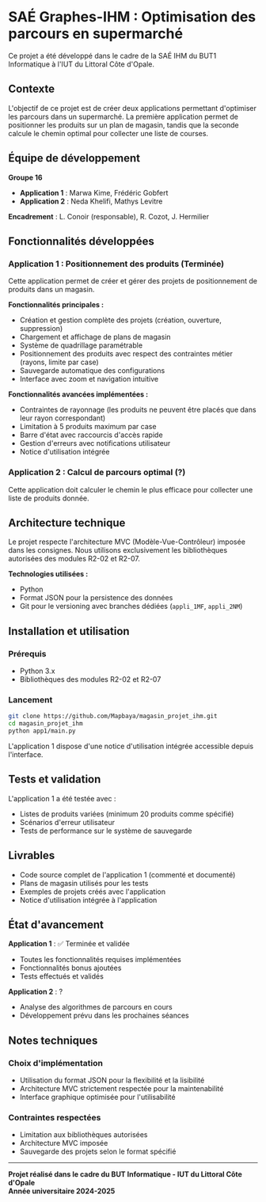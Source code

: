 # SAÉ Graphes-IHM : Optimisation des parcours en supermarché

Ce projet a été développé dans le cadre de la SAÉ IHM du BUT1 Informatique à l'IUT du Littoral Côte d'Opale.

## Contexte

L'objectif de ce projet est de créer deux applications permettant d'optimiser les parcours dans un supermarché. La première application permet de positionner les produits sur un plan de magasin, tandis que la seconde calcule le chemin optimal pour collecter une liste de courses.

## Équipe de développement

**Groupe 16**
- **Application 1** : Marwa Kime, Frédéric Gobfert
- **Application 2** : Neda Khelifi, Mathys Levitre

**Encadrement** : L. Conoir (responsable), R. Cozot, J. Hermilier

## Fonctionnalités développées

### Application 1 : Positionnement des produits (Terminée)

Cette application permet de créer et gérer des projets de positionnement de produits dans un magasin.

**Fonctionnalités principales :**
- Création et gestion complète des projets (création, ouverture, suppression)
- Chargement et affichage de plans de magasin
- Système de quadrillage paramétrable
- Positionnement des produits avec respect des contraintes métier (rayons, limite par case)
- Sauvegarde automatique des configurations
- Interface avec zoom et navigation intuitive

**Fonctionnalités avancées implémentées :**
- Contraintes de rayonnage (les produits ne peuvent être placés que dans leur rayon correspondant)
- Limitation à 5 produits maximum par case
- Barre d'état avec raccourcis d'accès rapide
- Gestion d'erreurs avec notifications utilisateur
- Notice d'utilisation intégrée

### Application 2 : Calcul de parcours optimal (?)

Cette application doit calculer le chemin le plus efficace pour collecter une liste de produits donnée.

## Architecture technique

Le projet respecte l'architecture MVC (Modèle-Vue-Contrôleur) imposée dans les consignes. Nous utilisons exclusivement les bibliothèques autorisées des modules R2-02 et R2-07.

**Technologies utilisées :**
- Python
- Format JSON pour la persistence des données
- Git pour le versioning avec branches dédiées (`appli_1MF`, `appli_2NM`)

## Installation et utilisation

### Prérequis
- Python 3.x
- Bibliothèques des modules R2-02 et R2-07

### Lancement
```bash
git clone https://github.com/Mapbaya/magasin_projet_ihm.git
cd magasin_projet_ihm
python app1/main.py
```

L'application 1 dispose d'une notice d'utilisation intégrée accessible depuis l'interface.


## Tests et validation

L'application 1 a été testée avec :
- Listes de produits variées (minimum 20 produits comme spécifié)
- Scénarios d'erreur utilisateur
- Tests de performance sur le système de sauvegarde

## Livrables

- Code source complet de l'application 1 (commenté et documenté)
- Plans de magasin utilisés pour les tests
- Exemples de projets créés avec l'application
- Notice d'utilisation intégrée à l'application

## État d'avancement

**Application 1** : ✅ Terminée et validée
- Toutes les fonctionnalités requises implémentées
- Fonctionnalités bonus ajoutées
- Tests effectués et validés

**Application 2** : ?
- Analyse des algorithmes de parcours en cours
- Développement prévu dans les prochaines séances

## Notes techniques

### Choix d'implémentation
- Utilisation du format JSON pour la flexibilité et la lisibilité
- Architecture MVC strictement respectée pour la maintenabilité
- Interface graphique optimisée pour l'utilisabilité

### Contraintes respectées
- Limitation aux bibliothèques autorisées
- Architecture MVC imposée
- Sauvegarde des projets selon le format spécifié

---

**Projet réalisé dans le cadre du BUT Informatique - IUT du Littoral Côte d'Opale**  
**Année universitaire 2024-2025**